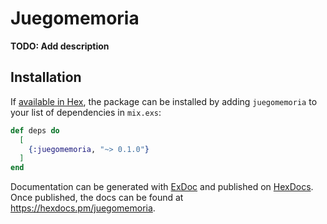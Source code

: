 # Juegomemoria

**TODO: Add description**

## Installation

If [available in Hex](https://hex.pm/docs/publish), the package can be installed
by adding `juegomemoria` to your list of dependencies in `mix.exs`:

```elixir
def deps do
  [
    {:juegomemoria, "~> 0.1.0"}
  ]
end
```

Documentation can be generated with [ExDoc](https://github.com/elixir-lang/ex_doc)
and published on [HexDocs](https://hexdocs.pm). Once published, the docs can
be found at <https://hexdocs.pm/juegomemoria>.

